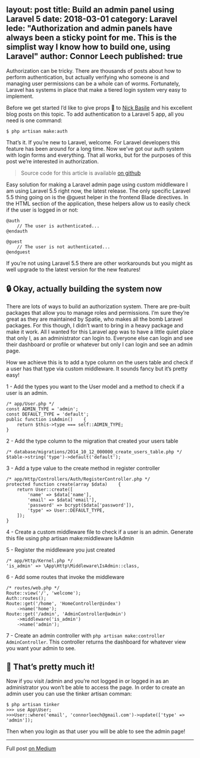 layout: post
title: Build an admin panel using Laravel 5
date: 2018-03-01
category: Laravel
lede: "Authorization and admin panels have always been a sticky point for me. This is the simplist way I know how to build one, using Laravel"
author: Connor Leech
published: true
---

Authorization can be tricky. There are thousands of posts about how to perform authentication, but actually verifying who someone is and managing user permissions can be a whole can of worms. Fortunately, Laravel has systems in place that make a tiered login system very easy to implement.

Before we get started I’d like to give props 👏 to [Nick Basile](https://nick-basile.com/blog/post/how-to-build-an-admin-in-laravel-using-tdd) and his excellent blog posts on this topic. To add authentication to a Laravel 5 app, all you need is one command:

```
$ php artisan make:auth
```

That’s it. If you’re new to Laravel, welcome. For Laravel developers this feature has been around for a long time. Now we’ve got our auth system with login forms and everything. That all works, but for the purposes of this post we’re interested in authorization.

> Source code for this article is available [on github](https://github.com/connor11528/laravel-vue-tasks)

Easy solution for making a Laravel admin page using custom middleware
I am using Laravel 5.5 right now, the latest release. The only specific Laravel 5.5 thing going on is the @guest helper in the frontend Blade directives. In the HTML section of the application, these helpers allow us to easily check if the user is logged in or not:

```
@auth
    // The user is authenticated...
@endauth

@guest
    // The user is not authenticated...
@endguest
```

If you’re not using Laravel 5.5 there are other workarounds but you might as well upgrade to the latest version for the new features!

## 🔒 Okay, actually building the system now

There are lots of ways to build an authorization system. There are pre-built packages that allow you to manage roles and permissions. I’m sure they’re great as they are maintained by Spatie, who makes all the bomb Laravel packages. For this though, I didn’t want to bring in a heavy package and make it work. All I wanted for this Laravel app was to have a little quiet place that only I, as an administrator can login to. Everyone else can login and see their dashboard or profile or whatever but only I can login and see an admin page.

How we achieve this is to add a type column on the users table and check if a user has that type via custom middleware. It sounds fancy but it’s pretty easy!

1 - Add the types you want to the User model and a method to check if a user is an admin.

```
/* app/User.php */
const ADMIN_TYPE = 'admin';
const DEFAULT_TYPE = 'default';
public function isAdmin()    {        
    return $this->type === self::ADMIN_TYPE;    
}
```

2 - Add the type column to the migration that created your users table

```
/* database/migrations/2014_10_12_000000_create_users_table.php */
$table->string('type')->default('default');
```

3 - Add a type value to the create method in register controller

```
/* app/Http/Controllers/Auth/RegisterController.php */
protected function create(array $data)    {        
    return User::create([            
        'name' => $data['name'],
        'email' => $data['email'],            
        'password' => bcrypt($data['password']),            
        'type' => User::DEFAULT_TYPE,        
    ]);    
}
```

4 - Create a custom middleware file to check if a user is an admin. Generate this file using php artisan make:middleware IsAdmin


5 - Register the middleware you just created

```
/* app/Http/Kernel.php */
'is_admin' => \App\Http\Middleware\IsAdmin::class,
```

6 - Add some routes that invoke the middleware

```
/* routes/web.php */
Route::view('/', 'welcome');
Auth::routes();
Route::get('/home', 'HomeController@index')    
    ->name('home');
Route::get('/admin', 'AdminController@admin')    
    ->middleware('is_admin')    
    ->name('admin');
```

7 - Create an admin controller with `php artisan make:controller AdminController`. This controller returns the dashboard for whatever view you want your admin to see.


## 🎉 That’s pretty much it!

Now if you visit /admin and you’re not logged in or logged in as an administrator you won’t be able to access the page. In order to create an admin user you can use the tinker artisan comman:

```
$ php artisan tinker
>>> use App\User;
>>>User::where('email', 'connorleech@gmail.com')->update(['type' => 'admin']);
```

Then when you login as that user you will be able to see the admin page!

----

Full post [on Medium](https://medium.com/@connorleech/easily-build-administrator-login-into-a-laravel-5-app-8a942e4fef37)